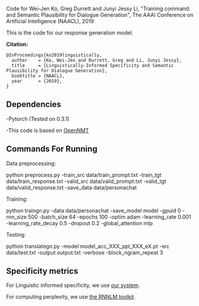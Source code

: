 
Code for Wei-Jen Ko, Greg Durrett and Junyi Jessy Li, "Training command:
 and Semantic Plausibility for Dialogue Generation", The AAAI Conference on Artificial Intelligence (NAACL), 2019

This is the code for our response generation model.

**Citation:**
```
@InProceedings{ko2019linguistically,
  author    = {Ko, Wei-Jen and Durrett, Greg and Li, Junyi Jessy},
  title     = {Linguistically-Informed Specificity and Semantic Plausibility for Dialogue Generation},
  booktitle = {NAACL},
  year      = {2019},
}
```

## Dependencies
-Pytorch (Tested on 0.3.1)

-This code is based on [OpenNMT](https://github.com/OpenNMT/OpenNMT-py)

## Commands For Running 
Data preprocessing:

python preprocess.py -train_src data/train_prompt.txt -train_tgt data/train_response.txt -valid_src data/valid_prompt.txt -valid_tgt data/valid_response.txt -save_data data/personachat

Training:

python traingn.py -data data/personachat -save_model model -gpuid 0 -rnn_size 500 -batch_size 64 -epochs 100 -optim adam -learning_rate 0.001 -learning_rate_decay 0.5 -dropout 0.2 -global_attention mlp 

Testing:

python translategn.py -model model_acc_XXX_ppl_XXX_eX.pt  -src data/test.txt -output output.txt  -verbose -block_ngram_repeat 3 

## Specificity metrics
For Linguistic informed specificity, we use [our system](https://github.com/wjko2/Domain-Agnostic-Sentence-Specificity-Prediction).

For computing perplexity, we use [the RNNLM toolkit](http://www.fit.vutbr.cz/~imikolov/rnnlm/).


